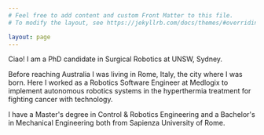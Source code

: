 ```yaml
---
# Feel free to add content and custom Front Matter to this file.
# To modify the layout, see https://jekyllrb.com/docs/themes/#overriding-theme-defaults

layout: page
---
```

<!-- Google tag (gtag.js) -->
<script async src="https://www.googletagmanager.com/gtag/js?id=G-PQFC01D0LX"></script>
<script>
  window.dataLayer = window.dataLayer || [];
  function gtag(){dataLayer.push(arguments);}
  gtag('js', new Date());

  gtag('config', 'G-PQFC01D0LX');
</script>

<!-- TODO: add image -->
<!-- ![](/media/ppBB.jpg){: style="float: left" width="100px"} -->

Ciao! I am a PhD candidate in Surgical Robotics at UNSW, Sydney. 

Before reaching Australia I was living in Rome, Italy, the city where I was born. 
Here I worked as a Robotics Software Engineer at Medlogix to implement autonomous robotics systems in the hyperthermia treatment for fighting cancer with technology. 

I have a Master's degree in Control & Robotics Engineering and a Bachelor's in Mechanical Engineering both from Sapienza University of Rome.